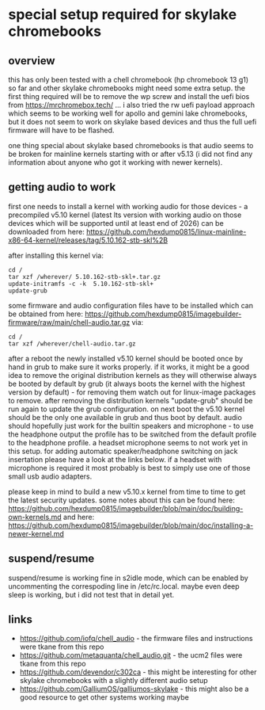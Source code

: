 # special setup required for skylake chromebooks

## overview

this has only been tested with a chell chromebook (hp chromebook 13 g1) so far
and other skylake chromebooks might need some extra setup. the first thing
required will be to remove the wp screw and install the uefi bios from
https://mrchromebox.tech/ ... i also tried the rw uefi payload approach which
seems to be working well for apollo and gemini lake chromebooks, but it does
not seem to work on skylake based devices and thus the full uefi firmware will
have to be flashed.

one thing special about skylake based chromebooks is that audio seems to be
broken for mainline kernels starting with or after v5.13 (i did not find any
information about anyone who got it working with newer kernels).

## getting audio to work

first one needs to install a kernel with working audio for those devices - a
precompiled v5.10 kernel (latest lts version with working audio on those
devices which will be supported until at least end of 2026) can be downloaded
from here:
https://github.com/hexdump0815/linux-mainline-x86-64-kernel/releases/tag/5.10.162-stb-skl%2B

after installing this kernel via:
```
cd /
tar xzf /wherever/ 5.10.162-stb-skl+.tar.gz
update-initramfs -c -k  5.10.162-stb-skl+
update-grub
```
some firmware and audio configuration files have to be installed which can be
obtained from here:
https://github.com/hexdump0815/imagebuilder-firmware/raw/main/chell-audio.tar.gz
via:
```
cd /
tar xzf /wherever/chell-audio.tar.gz
```

after a reboot the newly installed v5.10 kernel should be booted once by hand
in grub to make sure it works properly. if it works, it might be a good idea
to remove the original distribution kernels as they will otherwise always be
booted by default by grub (it always boots the kernel with the highest version
by default) - for removing them watch out for linux-image packages to remove.
after removing the distribution kernels "update-grub" should be run again to
update the grub configuration. on next boot the v5.10 kernel should be the
only one available in grub and thus boot by default. audio should hopefully
just work for the builtin speakers and microphone - to use the headphone
output the profile has to be switched from the default profile to the
headphone profile. a headset microphone seems to not work yet in this setup.
for adding automatic speaker/headphone switching on jack insertation please
have a look at the links below. if a headset with microphone is required it
most probably is best to simply use one of those small usb audio adapters.

please keep in mind to build a new v5.10.x kernel from time to time to get
the latest security updates. some notes about this can be found here:
https://github.com/hexdump0815/imagebuilder/blob/main/doc/building-own-kernels.md
and here:
https://github.com/hexdump0815/imagebuilder/blob/main/doc/installing-a-newer-kernel.md

## suspend/resume

suspend/resume is working fine in s2idle mode, which can be enabled by
uncommenting the correspoding line in /etc/rc.local. maybe even deep sleep
is working, but i did not test that in detail yet.

## links

- https://github.com/iofq/chell_audio - the firmware files and instructions were tkane from this repo
- https://github.com/metaquanta/chell_audio.git - the ucm2 files were tkane from this repo
- https://github.com/devendor/c302ca - this might be interesting for other skylake chromebooks with a slightly different audio setup
- https://github.com/GalliumOS/galliumos-skylake - this might also be a good resource to get other systems working maybe
